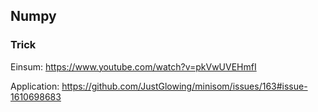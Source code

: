 ## Numpy

### Trick

Einsum: https://www.youtube.com/watch?v=pkVwUVEHmfI

Application: https://github.com/JustGlowing/minisom/issues/163#issue-1610698683

